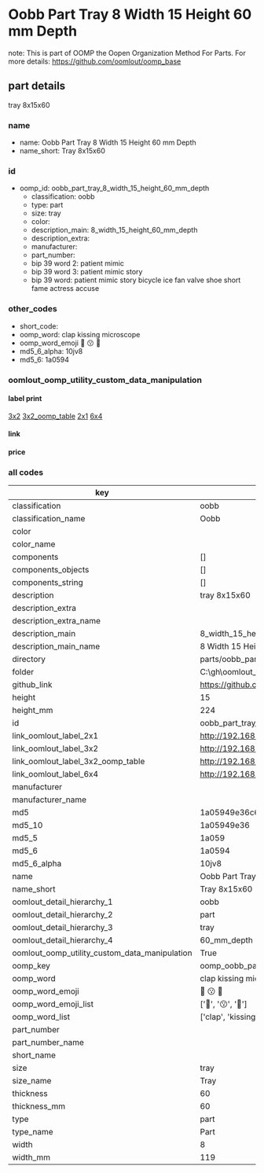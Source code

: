 # Oobb Part Tray 8 Width 15 Height 60 mm Depth  

note: This is part of OOMP the Oopen Organization Method For Parts. For more details: https://github.com/oomlout/oomp_base

##  part details
  



tray 8x15x60



### name
* name: Oobb Part Tray 8 Width 15 Height 60 mm Depth
* name_short: Tray 8x15x60 
### id
* oomp_id: oobb_part_tray_8_width_15_height_60_mm_depth
  * classification: oobb
  * type: part
  * size: tray
  * color: 
  * description_main: 8_width_15_height_60_mm_depth
  * description_extra: 
  * manufacturer: 
  * part_number: 
  * bip 39 word 2: patient mimic
  * bip 39 word 3: patient mimic story
  * bip 39 word: patient mimic story bicycle ice fan valve shoe short fame actress accuse

### other_codes
* short_code: 
* oomp_word: clap kissing microscope
* oomp_word_emoji :clap: :kissing: :microscope:
* md5_6_alpha: 10jv8
* md5_6: 1a0594






### oomlout_oomp_utility_custom_data_manipulation
#### label print
[3x2](http://192.168.1.245:1112/?label=oomp%2010jv8)
[3x2_oomp_table](http://192.168.1.108:1112/?label=oomp%2010jv8)
[2x1](http://192.168.1.242:1112/?label=oomp%2010jv8)
[6x4](http://192.168.1.55:1112/?label=oomp%2010jv8)    

#### link

                              

#### price







### all codes 
| key | value |  
| --- | --- |  
| classification | oobb |  
| classification_name | Oobb |  
| color |  |  
| color_name |  |  
| components | [] |  
| components_objects | [] |  
| components_string | [] |  
| description | tray 8x15x60 |  
| description_extra |  |  
| description_extra_name |  |  
| description_main | 8_width_15_height_60_mm_depth |  
| description_main_name | 8 Width 15 Height 60 mm Depth |  
| directory | parts/oobb_part_tray_8_width_15_height_60_mm_depth |  
| folder | C:\gh\oomlout_oobb_version_4_generated_parts\parts\oobb_part_tray_8_width_15_height_60_mm_depth |  
| github_link | https://github.com/oomlout/oomlout_oomp_part_src/tree/main/parts/oobb_part_tray_8_width_15_height_60_mm_depth |  
| height | 15 |  
| height_mm | 224 |  
| id | oobb_part_tray_8_width_15_height_60_mm_depth |  
| link_oomlout_label_2x1 | http://192.168.1.242:1112/?label=oomp%2010jv8 |  
| link_oomlout_label_3x2 | http://192.168.1.245:1112/?label=oomp%2010jv8 |  
| link_oomlout_label_3x2_oomp_table | http://192.168.1.108:1112/?label=oomp%2010jv8 |  
| link_oomlout_label_6x4 | http://192.168.1.55:1112/?label=oomp%2010jv8 |  
| manufacturer |  |  
| manufacturer_name |  |  
| md5 | 1a05949e36c67e214b38115fad233508 |  
| md5_10 | 1a05949e36 |  
| md5_5 | 1a059 |  
| md5_6 | 1a0594 |  
| md5_6_alpha | 10jv8 |  
| name | Oobb Part Tray 8 Width 15 Height 60 mm Depth |  
| name_short | Tray 8x15x60  |  
| oomlout_detail_hierarchy_1 | oobb |  
| oomlout_detail_hierarchy_2 | part |  
| oomlout_detail_hierarchy_3 | tray |  
| oomlout_detail_hierarchy_4 | 60_mm_depth |  
| oomlout_oomp_utility_custom_data_manipulation | True |  
| oomp_key | oomp_oobb_part_tray_8_width_15_height_60_mm_depth |  
| oomp_word | clap kissing microscope |  
| oomp_word_emoji | :clap: :kissing: :microscope: |  
| oomp_word_emoji_list | [':clap:', ':kissing:', ':microscope:'] |  
| oomp_word_list | ['clap', 'kissing', 'microscope'] |  
| part_number |  |  
| part_number_name |  |  
| short_name |  |  
| size | tray |  
| size_name | Tray |  
| thickness | 60 |  
| thickness_mm | 60 |  
| type | part |  
| type_name | Part |  
| width | 8 |  
| width_mm | 119 |  
